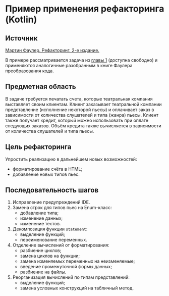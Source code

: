 # Пример применения рефакторинга (Kotlin)

## Источник

[Мартин Фаулер. Рефакторинг. 2-е издание.](https://martinfowler.com/books/refactoring.html)

В примере рассматривается задача из [главы 1](https://files.thoughtworks.com/pdfs/Refactoring2-free-chapter.pdf) (доступна свободно) 
и применяются аналогичные разобранным в книге Фаулера преобразования кода.

## Предметная область

В задаче требуется печатать счета, которые театральная компания выставляет 
своим клиентам. Клиент заказывает театральной компании представление 
(исполнение некоторой пьесы) и оплачивает заказ в зависимости от 
количества слушателей и типа (жанра) пьесы. Клиент также получает кредит,
который можно использовать при оплате следующих заказов. Объём кредита
также вычисляется в зависимости от количества слушателей и типа пьесы.

## Цель рефакторинга

Упростить реализацию в дальнейшем новых возможностей:
  * форматирование счёта в HTML;
  * добавление новых типов пьес.

## Последовательность шагов

1. Исправление предупреждений IDE.
2. Замена строк для типов пьес на Enum-класс:
   * добавление типа;
   * изменение данных;
   * изменение тестов.
3. Декомпозиция функции `statement`:
   * выделение функций;
   * переименование переменных.
4. Отделение вычислений от форматирования:
   * разбиение циклов;
   * замена циклов на функции;
   * замена изменяемых переменных на неизменяемые;
   * введение промежуточной формы данных;
   * разбиение на файлы.
5. Реорганизация вычислений по типам представлений:
   * выделение функций;
   * замена условных конструкций на табличный метод.
